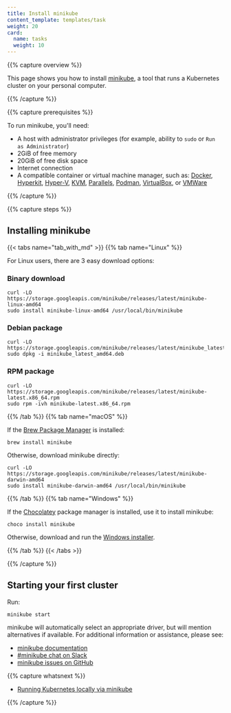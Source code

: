 ```yaml
---
title: Install minikube
content_template: templates/task
weight: 20
card:
  name: tasks
  weight: 10
---
```


{{% capture overview %}}

This page shows you how to install [minikube](https://minikube.sigs.k8s.io/), a tool that runs a Kubernetes cluster on your personal computer.

{{% /capture %}}

{{% capture prerequisites %}}

To run minikube, you'll need:

* A host with administrator privileges (for example, ability to `sudo` or `Run as Administrator`)
* 2GiB of free memory
* 20GiB of free disk space
* Internet connection
* A compatible container or virtual machine manager, such as: [Docker](https://minikube.sigs.k8s.io/docs/docs/drivers/docker), [Hyperkit](https://minikube.sigs.k8s.io/docs/docs/drivers/hyperkit), [Hyper-V](https://minikube.sigs.k8s.io/docs/docs/drivers/hyperv), [KVM](https://minikube.sigs.k8s.io/docs/docs/drivers/kvm2), [Parallels](https://minikube.sigs.k8s.io/docs/docs/drivers/parallels), [Podman](https://minikube.sigs.k8s.io/docs/docs/drivers/podman), [VirtualBox](https://minikube.sigs.k8s.io/docs/docs/drivers/virtualbox), or [VMWare](https://minikube.sigs.k8s.io/docs/docs/drivers/vmware)

{{% /capture %}}

{{% capture steps %}}

## Installing minikube

{{< tabs name="tab_with_md" >}}
{{% tab name="Linux" %}}

For Linux users, there are 3 easy download options:

### Binary download

```shell
curl -LO https://storage.googleapis.com/minikube/releases/latest/minikube-linux-amd64
sudo install minikube-linux-amd64 /usr/local/bin/minikube
```

### Debian package

```shell
curl -LO https://storage.googleapis.com/minikube/releases/latest/minikube_latest_amd64.deb
sudo dpkg -i minikube_latest_amd64.deb
```

### RPM package

```shell
curl -LO https://storage.googleapis.com/minikube/releases/latest/minikube-latest.x86_64.rpm
sudo rpm -ivh minikube-latest.x86_64.rpm
```

{{% /tab %}}
{{% tab name="macOS" %}}

If the [Brew Package Manager](https://brew.sh/) is installed:

```shell
brew install minikube
```

Otherwise, download minikube directly:

```shell
curl -LO https://storage.googleapis.com/minikube/releases/latest/minikube-darwin-amd64
sudo install minikube-darwin-amd64 /usr/local/bin/minikube
```

{{% /tab %}}
{{% tab name="Windows" %}}

If the [Chocolatey](https://chocolatey.org/) package manager is installed, use it to install minikube:

```shell
choco install minikube
```

Otherwise, download and run the [Windows installer](https://storage.googleapis.com/minikube/releases/latest/minikube-installer.exe).

{{% /tab %}}
{{< /tabs >}}

{{% /capture %}}

## Starting your first cluster

Run:

```shell
minikube start
```

minikube will automatically select an appropriate driver, but will mention alternatives if available. For additional information or assistance, please see:

* [minikube documentation](https://minikube.sigs.k8s.io/docs)
* [#minikube chat on Slack](https://kubernetes.slack.com/archives/C1F5CT6Q1)
* [minikube issues on GitHub](https://github.com/kubernetes/minikube/issues)

{{% capture whatsnext %}}

* [Running Kubernetes locally via minikube](/docs/setup/learning-environment/minikube/)

{{% /capture %}}
